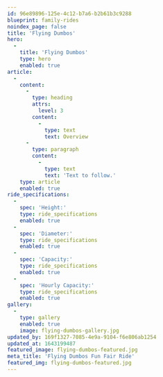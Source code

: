 ```yaml
---
id: 96e89896-125e-4c12-b7a6-b2b61b3c9288
blueprint: family-rides
noindex_page: false
title: 'Flying Dumbos'
hero:
  -
    title: 'Flying Dumbos'
    type: hero
    enabled: true
article:
  -
    content:
      -
        type: heading
        attrs:
          level: 3
        content:
          -
            type: text
            text: Overview
      -
        type: paragraph
        content:
          -
            type: text
            text: 'Text to follow.'
    type: article
    enabled: true
ride_specifications:
  -
    spec: 'Height:'
    type: ride_specifications
    enabled: true
  -
    spec: 'Diameter:'
    type: ride_specifications
    enabled: true
  -
    spec: 'Capacity:'
    type: ride_specifications
    enabled: true
  -
    spec: 'Hourly Capacity:'
    type: ride_specifications
    enabled: true
gallery:
  -
    type: gallery
    enabled: true
    image: flying-dumbos-gallery.jpg
updated_by: 169f1327-7085-4e9a-9104-f6e806ab1254
updated_at: 1643199487
featured_image: flying-dumbos-featured.jpg
meta_title: 'Flying Dumbos Fun Fair Ride'
featured_img: flying-dumbos-featured.jpg
---
```

